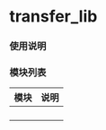 <!--
 * @Author: dwgoing jianghy1209@gmail.com
 * @Date: 2024-04-27 23:17:14
 * @LastEditors: dwgoing jianghy1209@gmail.com
 * @LastEditTime: 2024-04-28 20:28:21
 * @FilePath: /transfer_lib/README.md
 * @Description: 这是默认设置,请设置`customMade`, 打开koroFileHeader查看配置 进行设置: https://github.com/OBKoro1/koro1FileHeader/wiki/%E9%85%8D%E7%BD%AE
-->
# transfer_lib

### 使用说明

### 模块列表
| **模块** | **说明** |
| :------: | :------: |
|          |          |
|          |          |
|          |          |
|          |          |
